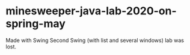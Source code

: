 # minesweeper-java-lab-2020-on-spring-may
Made with Swing
Second Swing (with list and several windows) lab was lost.
